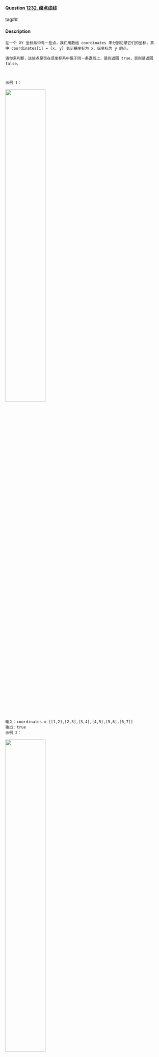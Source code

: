 #### Question [1232. 缀点成线](https://leetcode-cn.com/problems/check-if-it-is-a-straight-line/)

tag##



#### Description

```
在一个 XY 坐标系中有一些点，我们用数组 coordinates 来分别记录它们的坐标，其中 coordinates[i] = [x, y] 表示横坐标为 x、纵坐标为 y 的点。

请你来判断，这些点是否在该坐标系中属于同一条直线上，是则返回 true，否则请返回 false。

 

示例 1：

```

<img src="" width="50%">



```
输入：coordinates = [[1,2],[2,3],[3,4],[4,5],[5,6],[6,7]]
输出：true
示例 2：

```

<img src="" width="50%">

```
输入：coordinates = [[1,1],[2,2],[3,4],[4,5],[5,6],[7,7]]
输出：false
 

提示：

2 <= coordinates.length <= 1000
coordinates[i].length == 2
-10^4 <= coordinates[i][0], coordinates[i][1] <= 10^4
coordinates 中不含重复的点

来源：力扣（LeetCode）
链接：https://leetcode-cn.com/problems/check-if-it-is-a-straight-line
著作权归领扣网络所有。商业转载请联系官方授权，非商业转载请注明出处。
```









#### Code

```java
class Solution {
    //执行用时：1 ms
    public boolean checkStraightLine(int[][] coordinates) {
        boolean isStraightLine = true;
        int rows = coordinates.length;

        double deltaY0 = coordinates[1][1] - coordinates[0][1];
        double deltaX0 = coordinates[1][0] - coordinates[0][0];
        
        if (rows == 2)
            return true;
        
        if (deltaX0 == 0) {                 //  update: 分垂直线斜率不存在的情况
            for (int i = 2; i < rows; i++) {
                double delX = coordinates[i][0] - coordinates[0][0];
                if (delX != 0) {
                    return false;
                }
            }
        }
        else {
            double k = deltaY0/deltaX0;
            for (int i = 2; i < rows; i++) {
                double delY = coordinates[i][1] - coordinates[0][1];
                double delX = coordinates[i][0] - coordinates[0][0];                
                double slope = delY / delX;
                if (slope != k) {
                    isStraightLine = false;
                    break;
                }
            }
        }
        return isStraightLine;
    }
}
```







#### 分析

现有一组坐标, 要求判断它们在同一条直线上.

基本思路是求斜率, 如果有偏移的点就可以知道这一组点不位于同一条直线上.

> 斜率公式:
>
> k = (y1 - y0) / (x1 = x0)



分别计算前后两点(或者每一点与第一点之间的斜率), 以第一个点和第二点之间的斜率为基准. 每次求出后面的点和第一个点之间的斜率.

若遇到不一致的点说明偏移直线, 可判断为该组坐标不在同一条直线上.



因为除法的结果要用作数值比较, 所以除法的结果应该用 double 接收.





#### 测试用例过滤

##### I.整数的除法取整

```java
class Solution {
    public boolean checkStraightLine(int[][] coordinates) {
        int rows = coordinates.length;
        int k = 0;
        
        k = (coordinates[1][1] - coordinates[0][1]) / (coordinates[1][0] - coordinates[0][0]);

        boolean isStraightLine = true;
        
        if (rows == 2)
            return true;

        outer:
        for (int i = 2; i < rows; i++) {
            for (int j = 0; j < 2; j++) {
                int deltaY = coordinates[i][1] - coordinates[0][1];
                int deltaX = coordinates[i][0] - coordinates[0][0];
                int slope = deltaY / deltaX;
                if (slope != k) {
                    isStraightLine = false;
                    break outer;
                }
            }
        }
        return isStraightLine;
    }
}
```



```
输入：[[1,1],[2,2],[3,4],[4,5],[5,6],[7,7]]
输出：true
预期：false
```

> 解释:
>
> k<sub>0</sub> 为 1, (4-2)/(3/1) = 1 (1.5 被截取) 导致相等, 没有判断出来. 所以造成会返回 true.

###### 方法: 修改斜率的计算公式

修改 deltaY 和 deltaX 的接收类型, 浮点数之间的运算可以得到除法额的完整小数.





##### II.分母为零的规则

```java
class Solution {
    public boolean checkStraightLine(int[][] coordinates) {
        int rows = coordinates.length;
        double k = 0.0;
        
        k = (coordinates[1][1] - coordinates[0][1]) / (coordinates[1][0] - coordinates[0][0]);

        boolean isStraightLine = true;
        
        if (rows == 2)
            return true;
        
        for (int i = 2; i < rows; i++) {    //  update: 删除内循环因子 j, 循环体中并没有用到        
            double deltaY = coordinates[i][1] - coordinates[0][1];  
            //  update: 修改 deltaY 的 int 为 double 
            double deltaX = coordinates[i][0] - coordinates[0][0];
            double slope = deltaY / deltaX; //  update: 修改 int 为 double
            if (slope != k) {
                isStraightLine = false;
                break;
            }            
        }
        return isStraightLine;
    }
}
```



```
执行出错信息：
Line 6: java.lang.ArithmeticException: / by zero
最后执行的输入：
[[0,0],[0,1],[0,-1]]
```

> 解释:
>
> 当整数除以 0 的时候会抛出数学异常.
>
> (1-0) / (0 - 0)

###### 方法: 分情况讨论

已知两点坐标求斜率没有别的方法, 所以分情况讨论.

直线垂直于 y 轴属于直线斜率不存在的情况.

分情况讨论:

①. 当 k 不存在的时候, 最开始两点位于同一条垂线上, 横坐标之差为 0, 这时候依次比较后面的点与第一个点的**横坐标之差**是否为 0. 

如果位于后面的点的横坐标与第一个点的横坐标之差为 0, 说明总是在同一条垂线上. 若有偏移则返回 false;

②. 当 k 不存在, 按照前面的方法比较**斜率**.







III

```java
class Solution {
    //49/79
    public boolean checkStraightLine(int[][] coordinates) {
        boolean isStraightLine = true;
        int rows = coordinates.length;

        int deltaY0 = coordinates[1][1] - coordinates[0][1];
        int deltaX0 = coordinates[1][0] = coordinates[0][0];
        
        if (rows == 2)
            return true;
        
        if (deltaX0 == 0) {				//  update: 分垂直线斜率不存在的情况
            for (int i = 2; i < rows; i++) {
                int delX = coordinates[i][0] - coordinates[0][0];
                if (delX != 0) {
                    return false;
                }
            }
        }
        else {
            int k = deltaY0/deltaX0;
            for (int i = 2; i < rows; i++) {
                double delX = coordinates[i][0] - coordinates[0][0];
                double delY = coordinates[i][1] - coordinates[0][1];
                double slope = delY / delX;
                if (slope != k) {
                    isStraightLine = false;
                    break;
                }
            }
        }
        return isStraightLine;
    }
}
```



```
输入：[[2,1],[4,2],[6,3]]
输出：false
预期结果：true
```

> 解释:
>
> 基础斜率 k: 出现过的问题.
>
> 公式用的都是 int, 除法截取.

###### 方法: 将涉及到斜率计算的变量设为 double 类型





###### V.非代码逻辑问题

```java
class Solution {
    public boolean checkStraightLine(int[][] coordinates) {
        boolean isStraightLine = true;
        int rows = coordinates.length;

        double deltaY0 = coordinates[1][1] - coordinates[0][1];
        double deltaX0 = coordinates[1][0] = coordinates[0][0];
        
        if (rows == 2)
            return true;
        
        if (deltaX0 == 0) {                 //  update: 分垂直线斜率不存在的情况
            for (int i = 2; i < rows; i++) {
                double delX = coordinates[i][0] - coordinates[0][0];
                if (delX != 0) {
                    return false;
                }
            }
        }
        else {
            double k = deltaY0/deltaX0;		//	update: 将斜率运算的变量类型设置为浮点类型
            for (int i = 2; i < rows; i++) {
                double delY = coordinates[i][1] - coordinates[0][1];
                double delX = coordinates[i][0] - coordinates[0][0];                
                double slope = delY / delX;
                if (slope != k) {
                    isStraightLine = false;
                    break;
                }
            }
        }
        return isStraightLine;
    }
}
```



```
输入：[[2,4],[2,5],[2,8]]
输出：false
预期：true
```

> 解释:
>
> 同在垂直线上的一排
>
> 第四行代码出现手误

###### 方法: 检查代码

`double deltaX0 = coordinates[1][0] = coordinates[0][0];`



##### VI. 修改

```java
class Solution {
    //执行用时：1 ms
    public boolean checkStraightLine(int[][] coordinates) {
        boolean isStraightLine = true;
        int rows = coordinates.length;

        double deltaY0 = coordinates[1][1] - coordinates[0][1];
        double deltaX0 = coordinates[1][0] - coordinates[0][0];
        
        if (rows == 2)
            return true;
        
        if (deltaX0 == 0) {                 //  update: 分垂直线斜率不存在的情况
            for (int i = 2; i < rows; i++) {
                double delX = coordinates[i][0] - coordinates[0][0];
                if (delX != 0) {
                    return false;
                }
            }
        }
        else {
            double k = deltaY0/deltaX0;
            for (int i = 2; i < rows; i++) {
                double delY = coordinates[i][1] - coordinates[0][1];
                double delX = coordinates[i][0] - coordinates[0][0];                
                double slope = delY / delX;
                if (slope != k) {
                    isStraightLine = false;
                    break;
                }
            }
        }
        return isStraightLine;
    }
}
```



```
执行用时：1 ms, 在所有 Java 提交中击败了10.19%的用户
```







#### 讲讲你一开始的想法

一开始就想到了直线斜率.

在实际运算的过程发现原来我没有考虑到"整数除法截取", 也没有考虑到"斜率不存在"的情况.

哇真的是.





#### 本期leetcode	

两点之间求斜率, 涉及到除法结果的相互匹配, 使用浮点类型.

程序中使用斜率也要考虑直线斜率不存在的情况.



